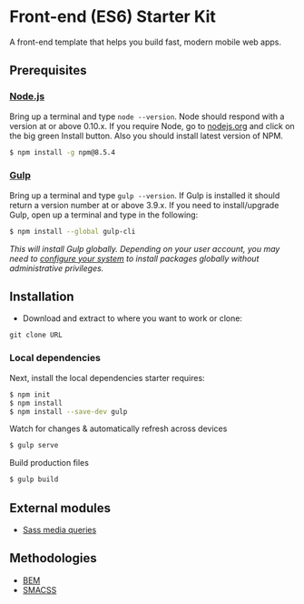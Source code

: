 # Front-end (ES6) Starter Kit
A front-end template that helps you build fast, modern mobile web apps.

## Prerequisites

### [Node.js](https://nodejs.org)
Bring up a terminal and type `node --version`.
Node should respond with a version at or above 0.10.x.
If you require Node, go to [nodejs.org](https://nodejs.org) and click on the big green Install button.
Also you should install latest version of NPM.
```sh
$ npm install -g npm@8.5.4
```

### [Gulp](http://gulpjs.com)
Bring up a terminal and type `gulp --version`.
If Gulp is installed it should return a version number at or above 3.9.x.
If you need to install/upgrade Gulp, open up a terminal and type in the following:
```sh
$ npm install --global gulp-cli
```

*This will install Gulp globally. Depending on your user account, you may need to [configure your system](https://github.com/sindresorhus/guides/blob/master/npm-global-without-sudo.md) to install packages globally without administrative privileges.*

## Installation
* Download and extract to where you want to work or clone:
```
git clone URL
```

### Local dependencies
Next, install the local dependencies starter requires:
```sh
$ npm init
$ npm install
$ npm install --save-dev gulp
```
Watch for changes & automatically refresh across devices
```sh
$ gulp serve
```
Build production files
```sh
$ gulp build
```

## External modules 
* [Sass media queries](https://github.com/paranoida/sass-mediaqueries)

## Methodologies
* [BEM](http://getbem.com/)
* [SMACSS](https://smacss.com/)
